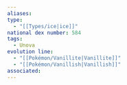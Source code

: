 ```yaml
---
aliases: 
type:
  - "[[Types/ice|ice]]"
national dex number: 584
tags:
  - Unova
evolution line:
  - "[[Pokémon/Vanillite|Vanillite]]"
  - "[[Pokémon/Vanillish|Vanillish]]"
associated: 
---
```

